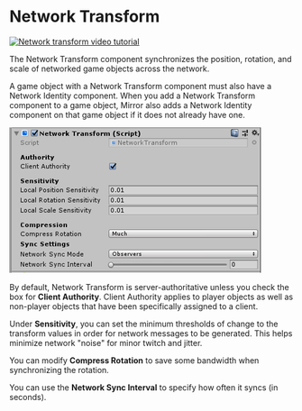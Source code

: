 # Network Transform

[![Network transform video tutorial](../images/video_tutorial.png)](https://www.youtube.com/watch?v=Z0th49NERl4&list=PLkx8oFug638oBYF5EOwsSS-gOVBXj1dkP&index=3)

The Network Transform component synchronizes the position, rotation, and scale of networked game objects across the network.

A game object with a Network Transform component must also have a Network Identity component. When you add a Network Transform component to a game object, Mirror also adds a Network Identity component on that game object if it does not already have one.

![The Network Transform component](NetworkTransform.png)

By default, Network Transform is server-authoritative unless you check the box for **Client Authority**.  Client Authority applies to player objects as well as non-player objects that have been specifically assigned to a client.

Under **Sensitivity**, you can set the minimum thresholds of change to the transform values in order for network messages to be generated.  This helps minimize network "noise" for minor twitch and jitter.

You can modify **Compress Rotation** to save some bandwidth when synchronizing the rotation.

You can use the **Network Sync Interval** to specify how often it syncs (in seconds).
